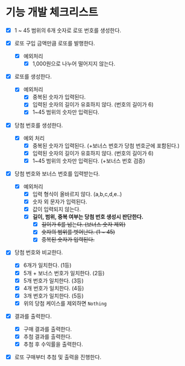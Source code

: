 # 기능 개발 체크리스트

- [X] 1 ~ 45 범위의 6개 숫자로 로또 번호를 생성한다.

- [X] 로또 구입 금액만큼 로또를 발행한다.
  - [X] 예외처리
    - [X] 1,000원으로 나누어 떨어지지 않는다.

- [X] 로또를 생성한다.
  - [X] 예외처리
    - [X] 중복된 숫자가 입력된다.
    - [X] 입력된 숫자의 길이가 유효하지 않다. (번호의 길이가 6)
    - [X] 1~45 범위의 숫자만 입력된다.

- [X] 당첨 번호를 생성한다.
  - [X] 예외 처리
    - [X] 중복된 숫자가 입력된다. (+보너스 번호가 당첨 번호군에 포함된다.)
    - [X] 입력된 숫자의 길이가 유효하지 않다. (번호의 길이가 6)
    - [X] 1~45 범위의 숫자만 입력된다. (+보너스 번호 검증)

- [X] 당첨 번호와 보너스 번호를 입력받는다.
  - [X] 예외처리
    - [X] 입력 형식이 올바르지 않다. (a,b,c,d,e..)
    - [X] 숫자 외 문자가 입력된다.
    - [X] 값이 입력되지 않는다.
    - [X] **길이, 범위, 중복 여부는 당첨 번호 생성시 판단한다.**
      - [X] ~~길이가 6를 넘는다. (보너스 숫자 제외)~~ 
      - [X] ~~숫자의 범위를 벗어난다. (1 ~ 45)~~ 
      - [X] ~~중복된 숫자가 입력된다.~~

- [X] 당첨 번호와 비교한다.
  - [X] 6개가 일치한다. (1등)
  - [X] 5개 + 보너스 번호가 일치한다. (2등)
  - [X] 5개 번호가 일치한다. (3등)
  - [X] 4개 번호가 일치한다. (4등)
  - [X] 3개 번호가 일치한다. (5등)
  - [X] 위의 당첨 케이스를 제외하면 `Nothing` 

- [X] 결과를 출력한다.
  - [X] 구매 결과를 출력한다.
  - [X] 추첨 결과를 출력한다.
  - [X] 추첨 후 수익률을 출력한다.

- [X] 로또 구매부터 추첨 및 출력을 진행한다.
